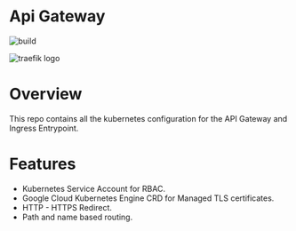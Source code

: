 # Api Gateway 

![build](https://github.com/FHICT-Kwetter/kwetter-api-gateway/workflows/pipeline/badge.svg)

![traefik logo](https://warlord0blog.files.wordpress.com/2021/03/traefik_logo.png?w=712)


# Overview

This repo contains all the kubernetes configuration for the API Gateway and Ingress Entrypoint.


# Features

- Kubernetes Service Account for RBAC.
- Google Cloud Kubernetes Engine CRD for Managed TLS certificates.
- HTTP - HTTPS Redirect.
- Path and name based routing.